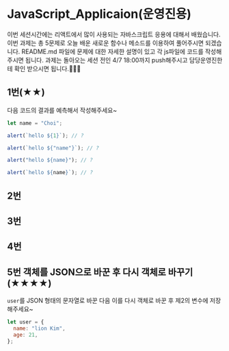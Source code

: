 # JavaScript_Applicaion(운영진용)

이번 세션시간에는 리액트에서 많이 사용되는 자바스크립트 응용에 대해서 배웠습니다.
이번 과제는 총 5문제로 오늘 배운 새로운 함수나 메소드를 이용하여 풀어주시면 되겠습니다.
README.md 파일에 문제에 대한 자세한 설명이 있고 각 js파일에 코드를 작성해주시면 됩니다. 과제는 돌아오는 세션 전인 4/7 18:00까지 push해주시고 담당운영진한테 확인 받으시면 됩니다.🙆🏻‍♂️

## 1번(★★)

다음 코드의 결과를 예측해서 작성해주세요~

```js
let name = "Choi";

alert(`hello ${1}`); // ?

alert(`hello ${"name"}`); // ?

alert("hello ${name}"); // ?

alert(`hello ${name}`); // ?
```

## 2번

## 3번

## 4번

## 5번 객체를 JSON으로 바꾼 후 다시 객체로 바꾸기(★★★★)

`user`를 JSON 형태의 문자열로 바꾼 다음 이를 다시 객체로 바꾼 후 제2의 변수에 저장해주세요~

```js
let user = {
  name: "lion Kim",
  age: 21,
};
```
